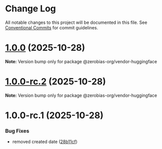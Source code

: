 # Change Log

All notable changes to this project will be documented in this file.
See [Conventional Commits](https://conventionalcommits.org) for commit guidelines.

# [1.0.0](https://github.com/zerobias-org/vendor/compare/@zerobias-org/vendor-huggingface@1.0.0-rc.2...@zerobias-org/vendor-huggingface@1.0.0) (2025-10-28)

**Note:** Version bump only for package @zerobias-org/vendor-huggingface





# [1.0.0-rc.2](https://github.com/zerobias-org/vendor/compare/@zerobias-org/vendor-huggingface@1.0.0-rc.1...@zerobias-org/vendor-huggingface@1.0.0-rc.2) (2025-10-28)

**Note:** Version bump only for package @zerobias-org/vendor-huggingface





# 1.0.0-rc.1 (2025-10-28)


### Bug Fixes

* removed created date ([28b11cf](https://github.com/zerobias-org/vendor/commit/28b11cf2563e9cdadd4b1dc83edd60d2fcd01df0))
